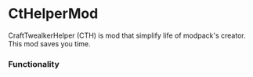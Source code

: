 # CtHelperMod

CraftTwealkerHelper (CTH) is mod that simplify life of modpack's creator. This mod saves you time.

### Functionality
